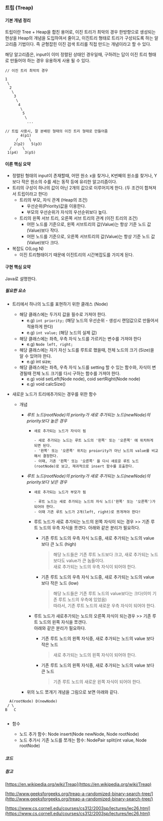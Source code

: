 ### 트립 \(Treap\)

#### 기본 개념 정리

트립이란 Tree + Heap을 합친 용어로, 이진 트리가 최악의 경우 한방향으로 생성되는 현상을 Heap의 개념을 도입하여서 줄이고, 이진트리 형태로 트리가 구성되도록 하는 알고리즘 기법이다. 즉 균형잡힌 이진 검색 트리를 직접 만드는 개념이라고 할 수 있다.

해당 알고리즘은, input이 이미 정렬된 상태인 경우일때, 구하려는 답이 이진 트리 형태로 만들어야 하는 경우 유용하게 사용 될 수 있다.

```
// 이진 트리 최악의 경우

1
 \
  2
   \
    3
     \
      4
       \
        5
         \
          ...
```

```
// 트립 사용시, 잘 분배된 형태의 이진 트리 형태로 만들어줌
       4(p1)
     /     \
    2(p2)   5(p3)
  /     \
 1(p4)   3(p5)
```

#### 이론 핵심 요약

* 정렬된 형태의 input이 존재할때, 어떤 원소 x을 찾거나, K번째의 원소를 찾거나, Y보다 작은 원소의 수를 세는 동작 등에 유리한 알고리즘이다.
* 트리의 구성이 하나의 값이 아닌 2개의 값으로 이루어지게 한다. \(두 조건이 합쳐져서 트립이라고 한다\)
  * 트리의 부모, 자식 관계 \(Heap의 조건\)
    * 우선순위\(Priority\)값을 이용한다.
    * 부모의 우선순위가 자식의 우선순위보다 높다.
  * 트리의 왼쪽 서브 트리, 오른쪽 서브 트리의 관계 \(이진 트리의 조건\)
    * 어떤 노드를 기준으로, 왼쪽 서브트리의 값\(Value\)는 항상 기준 노드 값\(Value\)보다 작다.
    * 어떤 노드를 기준으로, 오른쪽 서브트리의 값\(Value\)는 항상 기준 노드 값\(Value\)보다 크다.
* 복잡도 O\(Log N\)
  * 이진 트리형태이기 때문에 이진트리의 시간복잡도를 가지게 된다.

#### 구현 핵심 요약

Java로 설명한다.

##### 필요한 요소

* 트리에서 하나의 노드를 표현하기 위한 클래스 \(Node\)
  * 해당 클래스에는 두가지 값을 필수로 가져야 한다.
    * e.g\) `int priority;` \(해당 노드의 우선순위 - 생성시 랜덤값으로 만들어서 적용하게 한다\)
    * e.g\) `int value;` \(해당 노드의 실제 값\)
  * 해당 클래스에는 좌측, 우측 자식 노드를 가르키는 변수를 가져야 한다
    * e.g\) `Node left, right;`
  * 해당 클래스에는 자기 자신 노드를 루트로 했을때, 전체 노드의 크기 \(Size\)을 알 수 있어야 한다.
    * e.g\) int size;
  * 해당 클래스에는 좌측, 우측 자식 노드를 setting 할 수 있는 함수와, 자식이 변경될때 전체 노드 크기를 다시 구하는 함수를 가져야 한다.
    * e.g\) void setLeft\(Node node\), coid sertRight\(Node node\)
    * e.g\) void calcSize\(\)
* 새로운 노드가 트리에추가되는 경우를 위한 함수

  * 개념

    * _루트 노드\(rootNode\)의 priority가 새로 추가되는 노드\(newNode\)의 priority보다 높은 경우_

      * ```
        새로 추가되는 노드가 자식이 됨

        - 새로 추가되는 노드는 루트 노드의 '왼쪽' 또는 '오른쪽' 에 위치하게 되면 된다.
        - '왼쪽' 또는 '오른쪽' 위치는 proiority가 아닌 노드의 value를 비교해서 결정한다.
        - 이때, 기존 '왼쪽' 또는 '오른쪽' 을 다시 새로운 루트 노드(rootNode)로 보고, 재귀적으로 insert 함수를 호출한다.
        ```

    * _루트 노드\(rootNode\)의 priority가 새로 추가되는 노드\(newNode\)의 priority보다 낮은 경우_

      * ```
        새로 추가되는 노드가 부모가 됨

        - 루트 노드는 새로 추가되는 노드의 자식 노드('왼쪽' 또는 '오른쪽')가 되어야 한다.
        - 이때 기존 루트 노드가 2개(left, right)로 쪼개져야 한다!
        ```
      * 루트 노드가 새로 추가되는 노드의 왼쪽 자식이 되는 경우 &gt;&gt; 기존 루트 노드의 우측 자식을 쪼갠다. 아래와 같은 분리가 필요하다.

        * 기존 루트 노드의 우측 자식 노드중, 새로 추가되는 노드의 value 보다 큰 노드 \(high\)

          > 해당 노드들은 기존 루트 노드보다 크고, 새로 추가되는 노드보다도 value가 큰 놈들이다.  
          > 새로 추가되는 노드의 우측 자식이 되어야 한다.

        * 기존 루트 노드의 우측 자식 노드중, 새로 추가되는 노드의 value 보다 작은 노드 \(low\)

          > 해당 노드들은 기존 루트 노드의 value보다는 크다\(이미 기존 루트 노드의 우측에 있었음\)  
          > 따라서, 기존 루트 노드의 새로운 우측 자식이 되어야 한다.

      * 루트 노드가 새로추가되는 노드의 오른쪽 자식이 되는경우 &gt;&gt; 기존 루트 노드의 왼쪽 자식을 쪼갠다.  
           아래와 같은 분리가 필요하다.

        * 기존 루트 노드의 왼쪽 자식중, 새로 추가되는 노드의 value 보다 작은 노드
          > 새로 추가되는 노드의 왼쪽 자식이 되어야 한다.
        * 기존 루트 노드의 왼쪽 자식중, 새로 추가되는 노드의 value 보다 큰 노드
          > 기존 루트 노드의 새로운 왼쪽 자식이 되어야 한다.

    * 위의 노드 쪼개기 개념을 그림으로 보면 아래와 같다.

```
  A(rootNode) D(newNode)
 / \
B   C
```

```

```

* 함수

  * 노드 추가 함수: Node insert\(Node newNode, Node rootNode\)
  * 노드 추가시 기존 노드를 쪼개는 함수: NodePair split\(int value, Node rootNode\)

##### 

##### 코드

##### 참고

[https://en.wikipedia.org/wiki/Treap](https://en.wikipedia.org/wiki/Treap)

[http://www.geeksforgeeks.org/treap-a-randomized-binary-search-tree/](http://www.geeksforgeeks.org/treap-a-randomized-binary-search-tree/)

[https://www.cs.cornell.edu/courses/cs312/2003sp/lectures/lec26.html](https://www.cs.cornell.edu/courses/cs312/2003sp/lectures/lec26.html)

